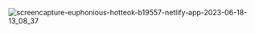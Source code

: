 

![screencapture-euphonious-hotteok-b19557-netlify-app-2023-06-18-13_08_37](https://github.com/Yeswanth9290/project.git)
